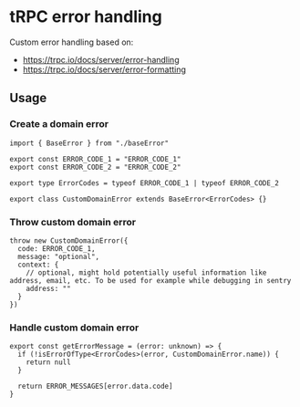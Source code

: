 # tRPC error handling

Custom error handling based on:

- https://trpc.io/docs/server/error-handling
- https://trpc.io/docs/server/error-formatting

## Usage

### Create a domain error

```tsx
import { BaseError } from "./baseError"

export const ERROR_CODE_1 = "ERROR_CODE_1"
export const ERROR_CODE_2 = "ERROR_CODE_2"

export type ErrorCodes = typeof ERROR_CODE_1 | typeof ERROR_CODE_2

export class CustomDomainError extends BaseError<ErrorCodes> {}
```

### Throw custom domain error

```tsx
throw new CustomDomainError({
  code: ERROR_CODE_1,
  message: "optional",
  context: {
    // optional, might hold potentially useful information like address, email, etc. To be used for example while debugging in sentry
    address: ""
  }
})
```

### Handle custom domain error

```tsx
export const getErrorMessage = (error: unknown) => {
  if (!isErrorOfType<ErrorCodes>(error, CustomDomainError.name)) {
    return null
  }

  return ERROR_MESSAGES[error.data.code]
}
```
